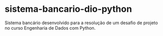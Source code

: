 # sistema-bancario-dio-python
Sistema bancário desenvolvido para a resolução de um desafio de projeto no curso Engenharia de Dados com Python.
